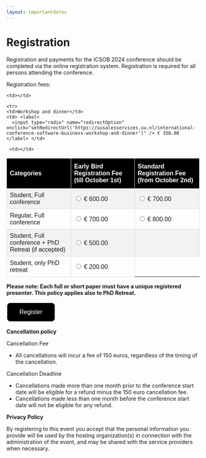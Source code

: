 ```yaml
---
layout: importantdates
---
```


<style>
#registration {
  font-family: Arial, Helvetica, sans-serif;
  border-collapse: collapse;
  width: 100%;
}

#registration td, #registration th {
  border: 1px solid #ddd;
  padding: 8px;
}

#registration tr:nth-child(even){background-color: #f2f2f2;}

#registration tr:hover {background-color: #ddd;}

#registration th {
  padding-top: 12px;
  padding-bottom: 12px;
  text-align: left;
  background-color: #000;
  color: white;
}

    /* Styling for the button */
    .styled-button {
      background-color: #000; /* Green background */
      border: none; /* Remove border */
      color: white; /* White text */
      padding: 15px 32px; /* Padding */
      text-align: center; /* Center text */
      text-decoration: none; /* Remove underline */
      display: inline-block; /* Inline block display */
      font-size: 16px; /* Font size */
      margin: 4px 2px; /* Margin */
      cursor: pointer; /* Pointer cursor */
      border-radius: 8px; /* Rounded corners */
      transition: background-color 0.3s ease; /* Smooth background color transition */
    }

    /* Hover effect */
    .styled-button:hover {
      background-color: #45a049; /* Darker green background on hover */
    }
  </style>

  <meta charset="UTF-8">
  <meta name="viewport" content="width=device-width, initial-scale=1.0">
  
  <script>
    let redirectUrl = '';

    function setRedirectUrl(url) {
      redirectUrl = url;
    }

    function redirectToSelected() {
      if (redirectUrl !== '') {
        window.location.href = redirectUrl;
      } else {
        alert('Please select a radio button first.');
      }
    }
  </script>

<div class="col-lg8 mx-auto">
    <h1 class="display-4" style="text-align: left;">
        Registration
    </h1>
    <p> Registration and payments for the ICSOB 2024 conference should be completed via the online registration system. Registration is required for all persons attending the conference.</p>

<p> Registration fees:</p>
<p>
 <table id="registration">
  <tr>
    <th>Categories</th>
    <th>Early Bird Registration Fee (till October 1st)</th>
    <th>Standard Registration Fee (from October 2nd)</th>
  </tr>
  <tr>
    <td>Student, Full conference</td>
    <td> <label>
      <input type="radio" name="redirectOption" onclick="setRedirectUrl('https://uusalesservices.uu.nl/international-conference-software-business-phd-student-october-1st')" /> € 600.00 </label> </td>
    <td> <label>
      <input type="radio" name="redirectOption" onclick="setRedirectUrl('https://uusalesservices.uu.nl/international-conference-software-business-phd-student-after-october-1st')" /> € 700.00 </label> </td>

  </tr>
  <tr>
    <td>Regular, Full conference</td>
    <td> <label>
      <input type="radio" name="redirectOption" onclick="setRedirectUrl('https://uusalesservices.uu.nl/international-conference-software-business-regular-attendance-october-1st')" /> € 700.00 </label> </td>
    <td> <label>
      <input type="radio" name="redirectOption" onclick="setRedirectUrl('https://uusalesservices.uu.nl/international-conference-software-business-regular-attendance-registration-after-october-1st')" /> € 800.00 </label> </td>
    
  </tr>
   
  <tr>
    <td>Student, Full conference + PhD Retreat (if accepted) </td>
    <td> <label>
      <input type="radio" name="redirectOption" onclick="setRedirectUrl('https://uusalesservices.uu.nl/international-conference-software-business-phd-student-october-1st-retreat-combo')" /> € 500.00 </label> </td>
    
   <td></td>
  </tr>

  <tr>
    <td>Student, only PhD retreat</td>
    <td> <label>
      <input type="radio" name="redirectOption" onclick="setRedirectUrl('https://uusalesservices.uu.nl/international-conference-software-business-student-october-1st-phd-retreat-only')" /> € 200.00 </label> </td>
    
    <td></td>
  </tr>

    <tr>
    <td>Workshop and dinner</td>
    <td> <label>
      <input type="radio" name="redirectOption" onclick="setRedirectUrl('https://uusalesservices.uu.nl/international-conference-software-business-workshop-and-dinner')" /> € 350.00 </label> </td>
      
     <td></td>
  </tr>
  </table>

</p>

<p><b>Please note: Each full or short paper must have a unique registered presenter. This policy applies also to PhD Retreat.</b></p>

<p><button class="styled-button" onclick="redirectToSelected()">Register</button></p>

<p><b>Cancellation policy</b></p>

<p>Cancellation Fee</p>
<p>
  <ul>
    <li>All cancellations will incur a fee of 150 euros, regardless of the timing of the cancellation.</li>
  </ul>
</p>
<p>Cancellation Deadline</p>
<p>
<ul>
    <li>Cancellations made more than one month prior to the conference start date will be eligible for a refund minus the 150 euro cancellation fee.</li>
    <li>Cancellations made less than one month before the conference start date will not be eligible for any refund.</li>
    
</ul>
</p>
<p><b>Privacy Policy</b></p>

By registering to this event you accept that the personal information you provide will be used by the hosting organization(s) in connection with the administration of the event, and may be shared with the service providers when necessary.
